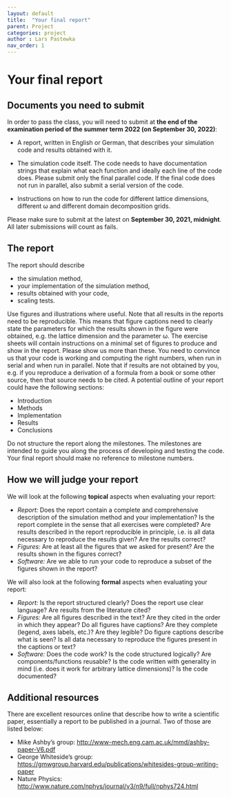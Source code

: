 ```yaml
---
layout: default
title:  "Your final report"
parent: Project
categories: project
author : Lars Pastewka
nav_order: 1
---
```


# Your final report

## Documents you need to submit

In order to pass the class, you will need to submit at **the end of the examination period of the summer term 2022 (on September 30, 2022)**:

* A report, written in English or German, that describes your simulation code and results obtained with it.

* The simulation code itself. The code needs to have documentation strings that explain what each function and ideally each line of the code does. Please submit only the final parallel code. If the final code does not run in parallel, also submit a serial version of the code.

* Instructions on how to run the code for different lattice dimensions, different ω and different domain decomposition grids.

Please make sure to submit at the latest on **September 30, 2021, midnight**. All later submissions will count as fails.

## The report

The report should describe

* the simulation method,
* your implementation of the simulation method,
* results obtained with your code,
* scaling tests.

Use figures and illustrations where useful. Note that all results in the reports need to be reproducible. This means that figure captions need to clearly state the parameters for which the results shown in the figure were obtained, e.g. the lattice dimension and the parameter ω. The exercise sheets will contain instructions on a minimal set of figures to produce and show in the report. Please show us more than these. You need to convince us that your code is working and computing the right numbers, when run in serial and when run in parallel.
Note that if results are not obtained by you, e.g. if you reproduce a derivation of a formula from a book or some other source, then that source needs to be cited.
A potential outline of your report could have the following sections:

* Introduction
* Methods
* Implementation
* Results
* Conclusions

Do not structure the report along the milestones. The milestones are intended to guide you along the process of developing and testing the code. Your final report should make no reference to milestone numbers.

## How we will judge your report

We will look at the following **topical** aspects when evaluating your report:

* *Report:* Does the report contain a complete and comprehensive description of the simulation method and your implementation? Is the report complete in the sense that all exercises were completed? Are results described in the report reproducible in principle, i.e. is all data necessary to reproduce the results given? Are the results correct?
* *Figures:* Are at least all the figures that we asked for present? Are the results shown in the figures correct?
* *Software:* Are we able to run your code to reproduce a subset of the figures shown in the report?

We will also look at the following **formal** aspects when evaluating your report:

* *Report:* Is the report structured clearly? Does the report use clear language? Are results from the literature cited?
* *Figures:* Are all figures described in the text? Are they cited in the order in which they appear? Do all figures have captions? Are they complete (legend, axes labels, etc.)? Are they legible? Do figure captions describe what is seen? Is all data necessary to reproduce the figures present in the captions or text?
* *Software:* Does the code work? Is the code structured logically? Are components/functions reusable? Is the code written with generality in mind (i.e. does it work for arbitrary lattice dimensions)? Is the code documented?

## Additional resources

There are excellent resources online that describe how to write a scientific paper, essentially a report to be published in a journal. Two of those are listed below:
* Mike Ashby’s group: <http://www-mech.eng.cam.ac.uk/mmd/ashby-paper-V6.pdf>
* George Whiteside’s group: <https://gmwgroup.harvard.edu/publications/whitesides-group-writing-paper>
* Nature Physics: <http://www.nature.com/nphys/journal/v3/n9/full/nphys724.html>

